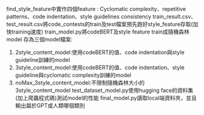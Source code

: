 find_style_feature中實作四個feature : Cyclomatic complexity、repetitive patterns、code indentation、style guidelines consistency
train_result.csv、test_result.csv將code_contests的train及test檔案預先跑好style_feature存取(加快training速度)
train_model.py將codeBERT及style feature train成隨機森林model
存為三個model檔案:
1. 2style_content_model:使用codeBERT的值、code indentation與style guideline訓練的model
2. 3style_content_model:使用codeBERT的值、code indentation、style guideline與cyclomatic complexity訓練的model
3. noMax_3style_content_model:不限制隨機森林大小的3style_content_model
test_dataset_model.py使用hugging face的資料集(加上爬蟲程式碼)測試model的性能
final_model.py讀取local端資料夾，並且輸出屬於GPT或人類哪個類別
